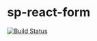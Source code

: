 sp-react-form
=====================

[![Build Status](https://travis-ci.org/mtiagordc/sp-react-form.svg)](https://travis-ci.org/tiagordc/sp-react-form)

